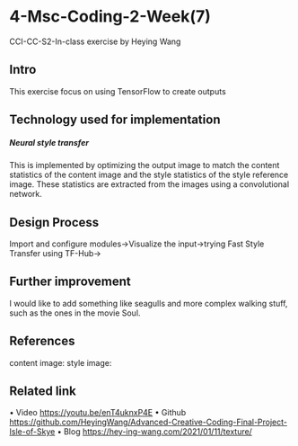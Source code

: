 # 4-Msc-Coding-2-Week(7)

CCI-CC-S2-In-class exercise by Heying Wang

## Intro 

  This exercise focus on using TensorFlow to create outputs

## Technology used for implementation

 ##### Neural style transfer
  
  This is implemented by optimizing the output image to match the content statistics of the content image and the style statistics of the style reference image. These statistics are extracted from the images using a convolutional network.
 

## Design Process
   Import and configure modules->Visualize the input->trying Fast Style Transfer using TF-Hub->

## Further improvement

  I would like to add something like seagulls and more complex walking stuff, such as the ones in the movie Soul.

## References
  content image:
  style image:

## Related link
 • Video https://youtu.be/enT4uknxP4E 
 • Github https://github.com/HeyingWang/Advanced-Creative-Coding-Final-Project-Isle-of-Skye 
 • Blog https://hey-ing-wang.com/2021/01/11/texture/


